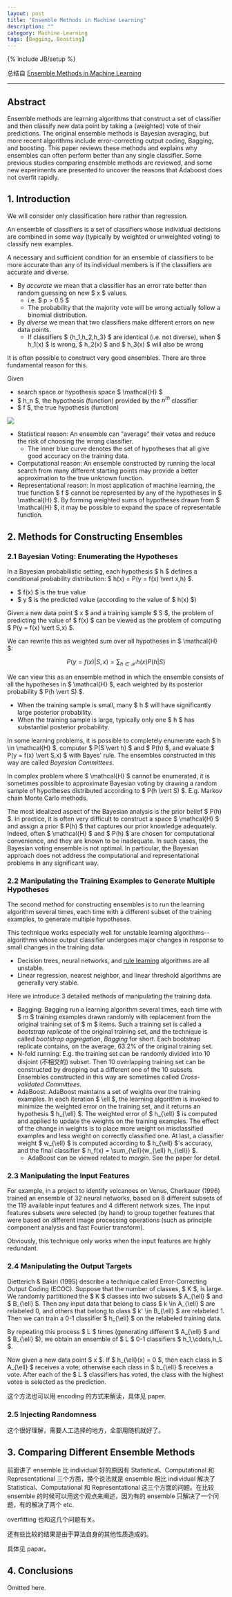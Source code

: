 ```yaml
---
layout: post
title: "Ensemble Methods in Machine Learning"
description: ""
category: Machine-Learning
tags: [Bagging, Boosting]
---
```

{% include JB/setup %}

总结自 [Ensemble Methods in Machine Learning](http://link.springer.com/chapter/10.1007%2F3-540-45014-9_1)

-----

## Abstract

Ensemble methods are learning algorithms that construct a set of classifier and then classify new data point by taking a (weighted) vote of their predictions. The original ensemble methods is Bayesian averaging, but more recent algorithms include error-correcting output coding, Bagging, and boosting. This paper reviews these methods and explains why ensembles can often perform better than any single classifier. Some previous studies comparing ensemble methods are reviewed, and some new experiments are presented to uncover the reasons that Adaboost does not overfit rapidly. 

## 1. Introduction

We will consider only classification here rather than regression.

An ensemble of classifiers is a set of classifiers whose individual decisions are combined in some way (typically by weighted or unweighted voting) to classify new examples.

A necessary and sufficient condition for an ensemble of classifiers to be more accurate than any of its individual members is if the classifiers are accurate and diverse. 

* By _accurate_ we mean that a classifier has an error rate better than random guessing on new $ x $ values.
	* i.e. $ p > 0.5 $
	* The probability that the majority vote will be wrong actually follow a binomial distribution.
* By _diverse_ we mean that two classifiers make different errors on new data points.
	* If classifiers $ \{h_1,h_2,h_3\} $ are identical (i.e. not diverse), when $ h_1(x) $ is wrong, $ h_2(x) $ and $ h_3(x) $ will also be wrong 
	
It is often possible to construct very good ensembles. There are three fundamental reason for this. 

Given

* search space or hypothesis space $ \mathcal{H} $
* $ h_n $, the hypothesis (function) provided by the $n^{th}$ classifier
* $ f $, the true hypothesis (function)

![](https://farm6.staticflickr.com/5632/23624879700_8a8fb60ee6_o_d.jpg)

* Statistical reason: An ensemble can "average" their votes and reduce the risk of choosing the wrong classifier.
	* The inner blue curve denotes the set of hypotheses that all give good accuracy on the training data.
* Computational reason: An ensemble constructed by running the local search from many different starting points may provide a better approximation to the true unknown function.
* Representational reason: In most application of machine learning, the true function $ f $ cannot be represented by any of the hypotheses in $ \mathcal{H} $. By forming weighted sums of hypotheses drawn from $ \mathcal{H} $, it may be possible to expand the space of representable function.

## 2. Methods for Constructing Ensembles

### 2.1 Bayesian Voting: Enumerating the Hypotheses

In a Bayesian probabilistic setting, each hypothesis $ h $ defines a conditional probability distribution: $ h(x) = P(y = f(x) \vert x,h) $.

* $ f(x) $ is the true value
* $ y $ is the predicted value (according to the value of $ h(x) $)

Given a new data point $ x $ and a training sample $ S $, the problem of predicting the value of $ f(x) $ can be viewed as the problem of computing $ P(y = f(x) \vert S,x) $.

We can rewrite this as weighted sum over all hypotheses in $ \mathcal{H} $:

$$
\begin{equation}
	P(y = f(x) \vert S,x) = \sum_{h \in \mathcal{H}}{h(x)P(h \vert S)}
\end{equation}
$$

We can view this as an ensemble method in which the ensemble consists of all the hypotheses in $ \mathcal{H} $, each weighted by its posterior probability $ P(h \vert S) $.

* When the training sample is small, many $ h $ will have significantly large posterior probability.
* When the training sample is large, typically only one $ h $ has substantial posterior probability.

In some learning problems, it is possible to completely enumerate each $ h \in \mathcal{H} $, computer $ P(S \vert h) $ and $ P(h) $, and evaluate $ P(y = f(x) \vert S,x) $ with Bayes' rule. The ensembles constructed in this way are called _Bayesian Committees_.

In complex problem where $ \mathcal{H} $ cannot be enumerated, it is sometimes possible to approximate Bayesian voting by drawing a random sample of hypotheses distributed according to $ P(h \vert S) $. E.g. Markov chain Monte Carlo methods.

The most idealized aspect of the Bayesian analysis is the prior belief $ P(h) $. In practice, it is often very difficult to construct a space $ \mathcal{H} $ and assign a prior $ P(h) $ that captures our prior knowledge adequately. Indeed, often $ \mathcal{H} $ and $ P(h) $ are chosen for computational convenience, and they are known to be inadequate. In such cases, the Bayesian voting ensemble is not optimal. In particular, the Bayesian approach does not address the computational and representational problems in any significant way.

### 2.2 Manipulating the Training Examples to Generate Multiple Hypotheses

The second method for constructing ensembles is to run the learning algorithm several times, each time with a different subset of the training examples, to generate multiple hypotheses. 

This technique works especially well for unstable learning algorithms--algorithms whose output classifier undergoes major changes in response to small changes in the training data.

* Decision trees, neural networks, and [rule learning](http://en.wikipedia.org/wiki/Association_rule_learning) algorithms are all unstable.
* Linear regression, nearest neighbor, and linear threshold algorithms are generally very stable.

Here we introduce 3 detailed methods of manipulating the training data.

* Bagging: Bagging run a learning algorithm several times, each time with $ m $ training examples drawn randomly with replacement from the original training set of $ m $ items. Such a training set is called a _bootstrap replicate_ of the original training set, and the technique is called _bootstrap aggregation_, _Bagging_ for short. Each bootstrap replicate contains, on the average, 63.2% of the original training set.
* N-fold running: E.g. the training set can be randomly divided into 10 disjoint (不相交的) subset. Then 10 overlapping training set can be constructed by dropping out a different one of the 10 subsets. Ensembles constructed in this way are sometimes called _Cross-validated Committees_.
* AdaBoost: AdaBoost maintains a set of weights over the training examples. In each iteration $ \ell $, the learning algorithm is invoked to minimize the weighted error on the training set, and it returns an hypothesis $ h_{\ell} $. The weighted error of $ h_{\ell} $ is computed and applied to update the weights on the training examples. The effect of the change in weights is to place more weight on misclassified examples and less weight on correctly classified one. At last, a classifier weight $ w_{\ell} $ is computed according to $ h_{\ell} $'s accuracy, and the final classifier $ h_f(x) = \sum_{\ell}{w_{\ell} h_{\ell}} $.
	* AdaBoost can be viewed related to _margin_. See the paper for detail.
	
### 2.3 Manipulating the Input Features

For example, in a project to identify volcanoes on Venus, Cherkauer (1996) trained an ensemble of 32 neural networks, based on 8 different subsets of the 119 available input features and 4 different network sizes. The input features subsets were selected (by hand) to group together features that were based on different image processing operations (such as principle component analysis and fast Fourier transform).

Obviously, this technique only works when the input features are highly redundant. 

### 2.4 Manipulating the Output Targets

Dietterich & Bakiri (1995) describe a technique called Error-Correcting Output Coding (ECOC). Suppose that the number of classes, $ K $, is large. We randomly partitioned the $ K $ classes into two subsets $ A_{\ell} $ and $ B_{\ell} $. Then any input data that belong to class $ k \in A_{\ell} $ are relabeled 0, and others that belong to class $ k' \in B_{\ell} $ are relabeled 1. Then we can train a 0-1 classifier $ h_{\ell} $ on the relabeled training data.

By repeating this process $ L $ times (generating different $ A_{\ell} $ and $ B_{\ell} $), we obtain an ensemble of $ L $ 0-1 classifiers $ h_1,\cdots,h_L $.

Now given a new data point $ x $. If $ h_{\ell}(x) = 0 $, then each class in $ A_{\ell} $ receives a vote; otherwise each class in $ b_{\ell} $ receives a vote. After each of the $ L $ classifiers has voted, the class with the highest votes is selected as the prediction.

这个方法也可以用 encoding 的方式来解读，具体见 paper.

### 2.5 Injecting Randomness

这个很好理解，需要人工选择的地方，全部用随机就好了。

## 3. Comparing Different Ensemble Methods

前面讲了 ensemble 比 individual 好的原因有 Statistical、Computational 和 Representational 三个方面，换个说法就是 ensemble 相比 individual 解决了 Statistical、Computational 和 Representational 这三个方面的问题。在比较 ensemble 的时候可以用这个观点来阐述，因为有的 ensemble 只解决了一个问题，有的解决了两个 etc.

overfitting 也和这几个问题有关。

还有些比较的结果是由于算法自身的其他性质造成的。

具体见 papar。

## 4. Conclusions

Omitted here.